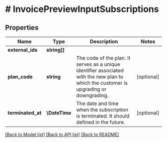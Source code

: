 # # InvoicePreviewInputSubscriptions

## Properties

Name | Type | Description | Notes
------------ | ------------- | ------------- | -------------
**external_ids** | **string[]** |  |
**plan_code** | **string** | The code of the plan. It serves as a unique identifier associated with the new plan to which the customer is upgrading or downgrading. | [optional]
**terminated_at** | **\DateTime** | The date and time when the subscription is terminated. It should defined in the future. | [optional]

[[Back to Model list]](../../README.md#models) [[Back to API list]](../../README.md#endpoints) [[Back to README]](../../README.md)
